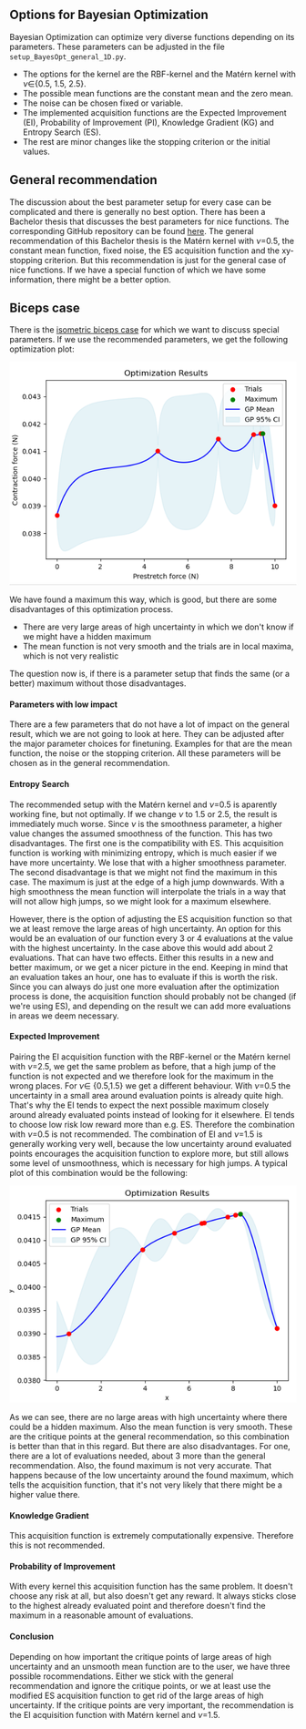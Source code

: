 ## Options for Bayesian Optimization
Bayesian Optimization can optimize very diverse functions depending on its parameters. These parameters can be adjusted in the file ```setup_BayesOpt_general_1D.py```. 

- The options for the kernel are the RBF-kernel and the Matérn kernel with $\nu\in${0.5, 1.5, 2.5}.
- The possible mean functions are the constant mean and the zero mean.
- The noise can be chosen fixed or variable.
- The implemented acquisition functions are the Expected Improvement (EI), Probability of Improvement (PI), Knowledge Gradient (KG) and Entropy Search (ES).
- The rest are minor changes like the stopping criterion or the initial values.

## General recommendation
The discussion about the best parameter setup for every case can be complicated and there is generally no best option. There has been a Bachelor thesis that discusses the best parameters for nice functions. The corresponding GitHub repository can be found [here](https://github.com/opendihu/optimization/releases/tag/Bachelor-thesis). The general recommendation of this Bachelor thesis is the Matérn kernel with $\nu$=0.5, the constant mean function, fixed noise, the ES acquisition function and the xy-stopping criterion. But this recommendation is just for the general case of nice functions. If we have a special function of which we have some information, there might be a better option.

## Biceps case
There is the [isometric biceps case](../opendihu_examples/isometric_contraction/biceps_muscle/) for which we want to discuss special parameters. If we use the recommended parameters, we get the following optimization plot: 

![](../figures/isometric_biceps.png)

We have found a maximum this way, which is good, but there are some disadvantages of this optimization process.
- There are very large areas of high uncertainty in which we don't know if we might have a hidden maximum
- The mean function is not very smooth and the trials are in local maxima, which is not very realistic

The question now is, if there is a parameter setup that finds the same (or a better) maximum without those disadvantages.

#### Parameters with low impact
There are a few parameters that do not have a lot of impact on the general result, which we are not going to look at here. They can be adjusted after the major parameter choices for finetuning. Examples for that are the mean function, the noise or the stopping criterion. All these parameters will be chosen as in the general recommendation.

#### Entropy Search
The recommended setup with the Matérn kernel and $\nu$=0.5 is aparently working fine, but not optimally. If we change $\nu$ to 1.5 or 2.5, the result is immediately much worse. Since $\nu$ is the smoothness parameter, a higher value changes the assumed smoothness of the function. This has two disadvantages. The first one is the compatibility with ES. This acquisition function is working with minimizing entropy, which is much easier if we have more uncertainty. We lose that with a higher smoothness parameter. The second disadvantage is that we might not find the maximum in this case. The maximum is just at the edge of a high jump downwards. With a high smoothness the mean function will interpolate the trials in a way that will not allow high jumps, so we might look for a maximum elsewhere.

However, there is the option of adjusting the ES acquisition function so that we at least remove the large areas of high uncertainty. An option for this would be an evaluation of our function every 3 or 4 evaluations at the value with the highest uncertainty. In the case above this would add about 2 evaluations. That can have two effects. Either this results in a new and better maximum, or we get a nicer picture in the end. Keeping in mind that an evaluation takes an hour, one has to evaluate if this is worth the risk. Since you can always do just one more evaluation after the optimization process is done, the acquisition function should probably not be changed (if we're using ES), and depending on the result we can add more evaluations in areas we deem necessary.

#### Expected Improvement
Pairing the EI acquisition function with the RBF-kernel or the Matérn kernel with $\nu$=2.5, we get the same problem as before, that a high jump of the function is not expected and we therefore look for the maximum in the wrong places. For $\nu\in$ {0.5,1.5} we get a different behaviour. With $\nu$=0.5 the uncertainty in a small area around evaluation points is already quite high. That's why the EI tends to expect the next possible maximum closely around already evaluated points instead of looking for it elsewhere. EI tends to choose low risk low reward more than e.g. ES. Therefore the combination with $\nu$=0.5 is not recommended. The combination of EI and $\nu$=1.5 is generally working very well, because the low uncertainty around evaluated points encourages the acquisition function to explore more, but still allows some level of unsmoothness, which is necessary for high jumps. A typical plot of this combination would be the following:

![](../figures/EI_matern_1.5.png)

As we can see, there are no large areas with high uncertainty where there could be a hidden maximum. Also the mean function is very smooth. These are the critique points at the general recommendation, so this combination is better than that in this regard. But there are also disadvantages. For one, there are a lot of evaluations needed, about 3 more than the general recommendation. Also, the found maximum is not very accurate. That happens because of the low uncertainty around the found maximum, which tells the acquisition function, that it's not very likely that there might be a higher value there.

#### Knowledge Gradient
This acquisition function is extremely computationally expensive. Therefore this is not recommended.

#### Probability of Improvement
With every kernel this acquisition function has the same problem. It doesn't choose any risk at all, but also doesn't get any reward. It always sticks close to the highest already evaluated point and therefore doesn't find the maximum in a reasonable amount of evaluations.

#### Conclusion
Depending on how important the critique points of large areas of high uncertainty and an unsmooth mean function are to the user, we have three possible rocommendations. Either we stick with the general recommendation and ignore the critique points, or we at least use the modified ES acquisition function to get rid of the large areas of high uncertainty. If the critique points are very important, the recommendation is the EI acquisition function with Matérn kernel and $\nu$=1.5.
